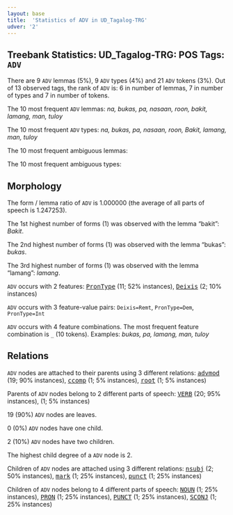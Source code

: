 ```yaml
---
layout: base
title:  'Statistics of ADV in UD_Tagalog-TRG'
udver: '2'
---
```


## Treebank Statistics: UD_Tagalog-TRG: POS Tags: `ADV`

There are 9 `ADV` lemmas (5%), 9 `ADV` types (4%) and 21 `ADV` tokens (3%).
Out of 13 observed tags, the rank of `ADV` is: 6 in number of lemmas, 7 in number of types and 7 in number of tokens.

The 10 most frequent `ADV` lemmas: <em>na, bukas, pa, nasaan, roon, bakit, lamang, man, tuloy</em>

The 10 most frequent `ADV` types:  <em>na, bukas, pa, nasaan, roon, Bakit, lamang, man, tuloy</em>

The 10 most frequent ambiguous lemmas: 

The 10 most frequent ambiguous types:  



## Morphology

The form / lemma ratio of `ADV` is 1.000000 (the average of all parts of speech is 1.247253).

The 1st highest number of forms (1) was observed with the lemma “bakit”: <em>Bakit</em>.

The 2nd highest number of forms (1) was observed with the lemma “bukas”: <em>bukas</em>.

The 3rd highest number of forms (1) was observed with the lemma “lamang”: <em>lamang</em>.

`ADV` occurs with 2 features: <tt><a href="tl_trg-feat-PronType.html">PronType</a></tt> (11; 52% instances), <tt><a href="tl_trg-feat-Deixis.html">Deixis</a></tt> (2; 10% instances)

`ADV` occurs with 3 feature-value pairs: `Deixis=Remt`, `PronType=Dem`, `PronType=Int`

`ADV` occurs with 4 feature combinations.
The most frequent feature combination is `_` (10 tokens).
Examples: <em>bukas, pa, lamang, man, tuloy</em>


## Relations

`ADV` nodes are attached to their parents using 3 different relations: <tt><a href="tl_trg-dep-advmod.html">advmod</a></tt> (19; 90% instances), <tt><a href="tl_trg-dep-ccomp.html">ccomp</a></tt> (1; 5% instances), <tt><a href="tl_trg-dep-root.html">root</a></tt> (1; 5% instances)

Parents of `ADV` nodes belong to 2 different parts of speech: <tt><a href="tl_trg-pos-VERB.html">VERB</a></tt> (20; 95% instances),  (1; 5% instances)

19 (90%) `ADV` nodes are leaves.

0 (0%) `ADV` nodes have one child.

2 (10%) `ADV` nodes have two children.

The highest child degree of a `ADV` node is 2.

Children of `ADV` nodes are attached using 3 different relations: <tt><a href="tl_trg-dep-nsubj.html">nsubj</a></tt> (2; 50% instances), <tt><a href="tl_trg-dep-mark.html">mark</a></tt> (1; 25% instances), <tt><a href="tl_trg-dep-punct.html">punct</a></tt> (1; 25% instances)

Children of `ADV` nodes belong to 4 different parts of speech: <tt><a href="tl_trg-pos-NOUN.html">NOUN</a></tt> (1; 25% instances), <tt><a href="tl_trg-pos-PRON.html">PRON</a></tt> (1; 25% instances), <tt><a href="tl_trg-pos-PUNCT.html">PUNCT</a></tt> (1; 25% instances), <tt><a href="tl_trg-pos-SCONJ.html">SCONJ</a></tt> (1; 25% instances)

